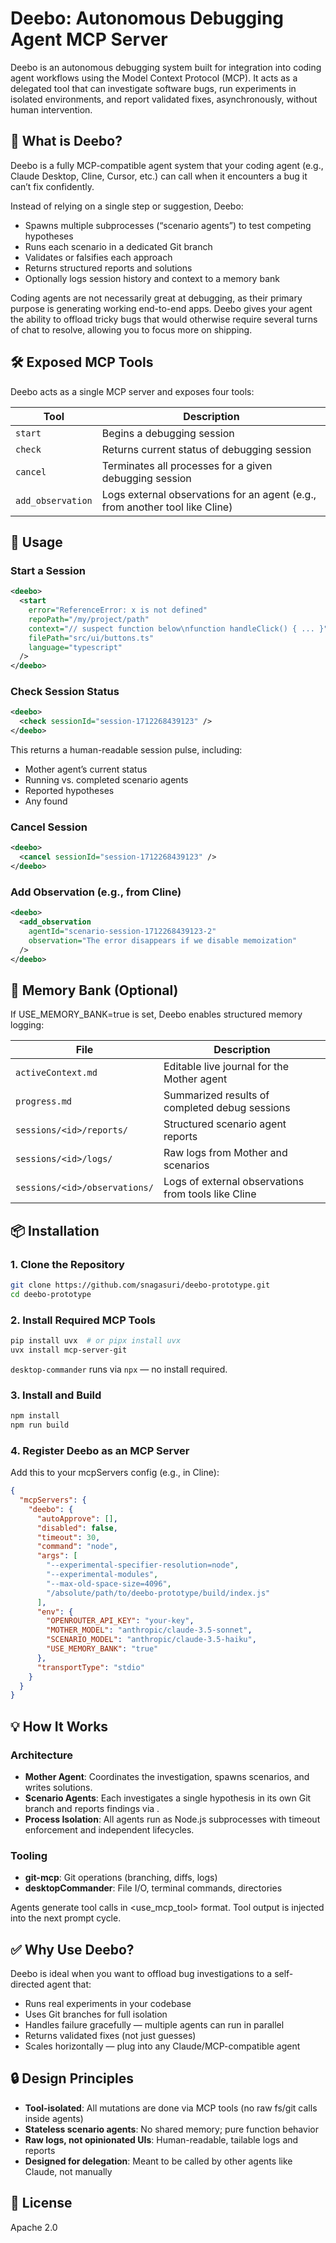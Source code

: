 # Deebo: Autonomous Debugging Agent MCP Server

Deebo is an autonomous debugging system built for integration into coding agent workflows using the Model Context Protocol (MCP). It acts as a delegated tool that can investigate software bugs, run experiments in isolated environments, and report validated fixes, asynchronously, without human intervention.

## 🔧 What is Deebo?

Deebo is a fully MCP-compatible agent system that your coding agent (e.g., Claude Desktop, Cline, Cursor, etc.) can call when it encounters a bug it can’t fix confidently.

Instead of relying on a single step or suggestion, Deebo:

- Spawns multiple subprocesses (“scenario agents”) to test competing hypotheses
- Runs each scenario in a dedicated Git branch
- Validates or falsifies each approach
- Returns structured reports and solutions
- Optionally logs session history and context to a memory bank

Coding agents are not necessarily great at debugging, as their primary purpose is generating working end-to-end apps. Deebo gives your agent the ability to offload tricky bugs that would otherwise require several turns of chat to resolve, allowing you to focus more on shipping.


## 🛠️ Exposed MCP Tools

Deebo acts as a single MCP server and exposes four tools:

| Tool             | Description                                                          |
| ---------------- | -------------------------------------------------------------------- |
| `start`          | Begins a debugging session                                           |
| `check`          | Returns current status of debugging session                   |
| `cancel`         | Terminates all processes for a given debugging session                         |
| `add_observation`| Logs external observations for an agent (e.g., from another tool like Cline) |

## 🚀 Usage

### Start a Session

```xml
<deebo>
  <start
    error="ReferenceError: x is not defined"
    repoPath="/my/project/path"
    context="// suspect function below\nfunction handleClick() { ... }"
    filePath="src/ui/buttons.ts"
    language="typescript"
  />
</deebo>
```

### Check Session Status

```xml
<deebo>
  <check sessionId="session-1712268439123" />
</deebo>
```

This returns a human-readable session pulse, including:
- Mother agent’s current status
- Running vs. completed scenario agents
- Reported hypotheses
- Any <solution> found

### Cancel Session

```xml
<deebo>
  <cancel sessionId="session-1712268439123" />
</deebo>
```

### Add Observation (e.g., from Cline)

```xml
<deebo>
  <add_observation
    agentId="scenario-session-1712268439123-2"
    observation="The error disappears if we disable memoization"
  />
</deebo>
```

## 🧠 Memory Bank (Optional)

If USE_MEMORY_BANK=true is set, Deebo enables structured memory logging:

| File | Description |
|------|-------------|
| `activeContext.md` | Editable live journal for the Mother agent |
| `progress.md` | Summarized results of completed debug sessions |
| `sessions/<id>/reports/` | Structured scenario agent reports |
| `sessions/<id>/logs/` | Raw logs from Mother and scenarios |
| `sessions/<id>/observations/` | Logs of external observations from tools like Cline |

## 📦 Installation

### 1. Clone the Repository

```bash
git clone https://github.com/snagasuri/deebo-prototype.git
cd deebo-prototype
```

### 2. Install Required MCP Tools

```bash
pip install uvx  # or pipx install uvx
uvx install mcp-server-git
```

`desktop-commander` runs via `npx` — no install required.

### 3. Install and Build

```bash
npm install
npm run build
```

### 4. Register Deebo as an MCP Server

Add this to your mcpServers config (e.g., in Cline):

```json
{
  "mcpServers": {
    "deebo": {
      "autoApprove": [],
      "disabled": false,
      "timeout": 30,
      "command": "node",
      "args": [
        "--experimental-specifier-resolution=node",
        "--experimental-modules",
        "--max-old-space-size=4096",
        "/absolute/path/to/deebo-prototype/build/index.js"
      ],
      "env": {
        "OPENROUTER_API_KEY": "your-key",
        "MOTHER_MODEL": "anthropic/claude-3.5-sonnet",
        "SCENARIO_MODEL": "anthropic/claude-3.5-haiku",
        "USE_MEMORY_BANK": "true"
      },
      "transportType": "stdio"
    }
  }
}
```

## 💡 How It Works

### Architecture
- **Mother Agent**: Coordinates the investigation, spawns scenarios, and writes solutions.
- **Scenario Agents**: Each investigates a single hypothesis in its own Git branch and reports findings via <report>.
- **Process Isolation**: All agents run as Node.js subprocesses with timeout enforcement and independent lifecycles.

### Tooling
- **git-mcp**: Git operations (branching, diffs, logs)
- **desktopCommander**: File I/O, terminal commands, directories

Agents generate tool calls in <use_mcp_tool> format. Tool output is injected into the next prompt cycle.


## ✅ Why Use Deebo?

Deebo is ideal when you want to offload bug investigations to a self-directed agent that:
- Runs real experiments in your codebase
- Uses Git branches for full isolation
- Handles failure gracefully — multiple agents can run in parallel
- Returns validated fixes (not just guesses)
- Scales horizontally — plug into any Claude/MCP-compatible agent


## 🔒 Design Principles

- **Tool-isolated**: All mutations are done via MCP tools (no raw fs/git calls inside agents)
- **Stateless scenario agents**: No shared memory; pure function behavior
- **Raw logs, not opinionated UIs**: Human-readable, tailable logs and reports
- **Designed for delegation**: Meant to be called by other agents like Claude, not manually

## 📜 License

Apache 2.0
